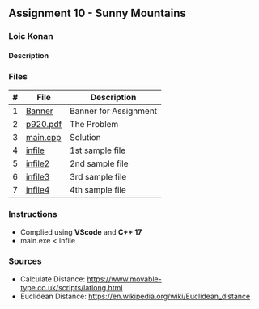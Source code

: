 ## Assignment 10 - Sunny Mountains

### Loic Konan

#### Description

>

### Files

|   #   | File                 | Description           |
| :---: | -------------------- | --------------------- |
|   1   | [Banner](Banner)     | Banner for Assignment |
|   2   | [p920.pdf](p920.pdf) | The Problem           |
|   3   | [main.cpp](main.cpp) | Solution              |
|   4   | [infile](infile)     | 1st sample file       |
|   5   | [infile2](infile2)   | 2nd sample file       |
|   6   | [infile3](infile3)   | 3rd sample file       |
|   7   | [infile4](infile4)   | 4th sample file       |


### Instructions

- Complied using **VScode** and **C++ 17**
- main.exe < infile
  
### Sources

- Calculate Distance: <https://www.movable-type.co.uk/scripts/latlong.html>
- Euclidean Distance: <https://en.wikipedia.org/wiki/Euclidean_distance>
